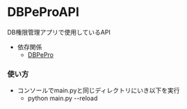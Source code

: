 # DBPeProAPI
DB権限管理アプリで使用しているAPI

 - 依存関係
   - [DBPePro](https://github.com/cobaemon/DBPePro)

### 使い方
 - コンソールでmain.pyと同じディレクトリにいき以下を実行
   - python main.py --reload

